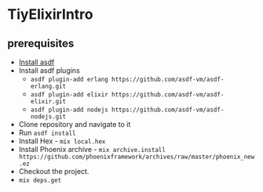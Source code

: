 # TiyElixirIntro

## prerequisites

* [Install asdf](https://github.com/asdf-vm/asdf)
* Install asdf plugins
    * `asdf plugin-add erlang https://github.com/asdf-vm/asdf-erlang.git`
    * `asdf plugin-add elixir https://github.com/asdf-vm/asdf-elixir.git`
    * `asdf plugin-add nodejs https://github.com/asdf-vm/asdf-nodejs.git`
* Clone repository and navigate to it
* Run `asdf install`
* Install Hex - `mix local.hex`
* Install Phoenix archive - `mix archive.install https://github.com/phoenixframework/archives/raw/master/phoenix_new.ez`
* Checkout the project.
* `mix deps.get`
